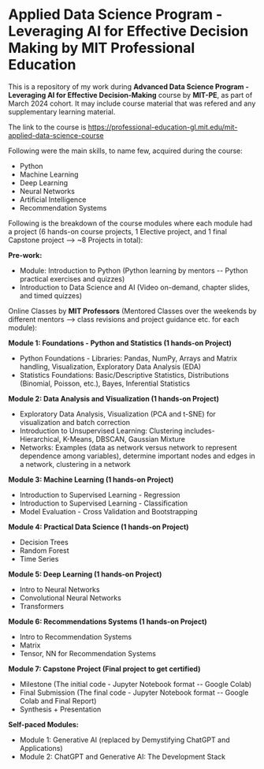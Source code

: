 # Applied Data Science Program - Leveraging AI for Effective Decision Making by MIT Professional Education

This is a repository of my work during <b>Advanced Data Science Program - Leveraging AI for Effective Decision-Making</b> course by <b>MIT-PE</b>, as part of March 2024 cohort. It may include course material that was refered and any supplementary learning material.

The link to the course is https://professional-education-gl.mit.edu/mit-applied-data-science-course

Following were the main skills, to name few, acquired during the course:
- Python
- Machine Learning
- Deep Learning
- Neural Networks
- Artificial Intelligence
- Recommendation Systems



Following is the breakdown of the course modules where each module had a project (6 hands-on course projects, 1 Elective project, and 1 final Capstone project --> ~8 Projects in total):

<b> Pre-work:</b>
- Module: Introduction to Python (Python learning by mentors -- Python practical exercises and quizzes)
- Introduction to Data Science and AI (Video on-demand, chapter slides, and timed quizzes)


Online Classes by <b>MIT Professors</b> (Mentored Classes over the weekends by different mentors --> class revisions and project guidance etc. for each module):

<b> Module 1: Foundations - Python and Statistics (1 hands-on Project)</b>
- Python Foundations - Libraries: Pandas, NumPy, Arrays and Matrix handling, Visualization, Exploratory Data Analysis (EDA)
- Statistics Foundations: Basic/Descriptive Statistics, Distributions (Binomial, Poisson, etc.), Bayes, Inferential Statistics

<b> Module 2: Data Analysis and Visualization (1 hands-on Project)</b>
- Exploratory Data Analysis, Visualization (PCA and t-SNE) for visualization and batch correction
- Introduction to Unsupervised Learning: Clustering includes- Hierarchical, K-Means, DBSCAN, Gaussian Mixture
- Networks: Examples (data as network versus network to represent dependence among variables), determine important nodes and edges in a network, clustering in a network
  
<b> Module 3: Machine Learning (1 hands-on Project)</b>
- Introduction to Supervised Learning - Regression
- Introduction to Supervised Learning - Classification
- Model Evaluation - Cross Validation and Bootstrapping

<b> Module 4: Practical Data Science (1 hands-on Project)</b>
- Decision Trees
- Random Forest
- Time Series

<b> Module 5: Deep Learning (1 hands-on Project)</b>
- Intro to Neural Networks
- Convolutional Neural Networks
- Transformers

<b> Module 6:  Recommendations Systems (1 hands-on Project)</b>
- Intro to Recommendation Systems
- Matrix
- Tensor, NN for Recommendation Systems

<b> Module 7: Capstone Project (Final project to get certified)</b>
- Milestone (The initial code - Jupyter Notebook format -- Google Colab)
- Final Submission (The final code - Jupyter Notebook format -- Google Colab and Final Report)
- Synthesis + Presentation

<b> Self-paced Modules:</b>
- Module 1: Generative AI (replaced by Demystifying ChatGPT and Applications)
- Module 2: ChatGPT and Generative AI: The Development Stack
